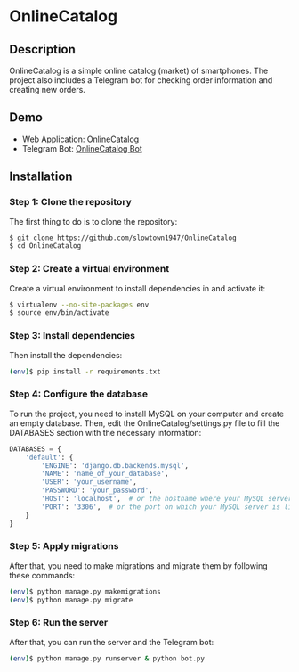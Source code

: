 # OnlineCatalog

## Description
OnlineCatalog is a simple online catalog (market) of smartphones. The project also includes a Telegram bot for checking order information and creating new orders.

## Demo
- Web Application: [OnlineCatalog](http://slowtown.pythonanywhere.com)
- Telegram Bot: [OnlineCatalog Bot](https://t.me/OnlineCatal0g_bot)

## Installation

### Step 1: Clone the repository
The first thing to do is to clone the repository:

```sh
$ git clone https://github.com/slowtown1947/OnlineCatalog
$ cd OnlineCatalog
```

### Step 2: Create a virtual environment
Create a virtual environment to install dependencies in and activate it:

```sh
$ virtualenv --no-site-packages env
$ source env/bin/activate
```

### Step 3: Install dependencies
Then install the dependencies:

```sh
(env)$ pip install -r requirements.txt
```

### Step 4: Configure the database
To run the project, you need to install MySQL on your computer and create an empty database. Then, edit the OnlineCatalog/settings.py file to fill the DATABASES section with the necessary information:

```python
DATABASES = {
    'default': {
        'ENGINE': 'django.db.backends.mysql',
        'NAME': 'name_of_your_database',
        'USER': 'your_username',
        'PASSWORD': 'your_password',
        'HOST': 'localhost',  # or the hostname where your MySQL server is running
        'PORT': '3306',  # or the port on which your MySQL server is listening
    }
}
```

### Step 5: Apply migrations
After that, you need to make migrations and migrate them by following these commands:

```sh
(env)$ python manage.py makemigrations
(env)$ python manage.py migrate
```

### Step 6: Run the server
After that, you can run the server and the Telegram bot:

```sh
(env)$ python manage.py runserver & python bot.py
```
